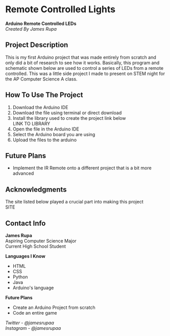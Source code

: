 # Remote Controlled Lights
**Arduino Remote Controlled LEDs**\
*Created By James Rupa*

## Project Description

This is my first Arduino project that was made entirely from scratch and only did a bit of research to see how it works. Basically, this program and schematic shown below are used to control a series of LEDs from a remote controlled. This was a little side project I made to present on STEM night for the AP Computer Science A class.

## How To Use The Project

1. Download the Arduino IDE
2. Download the file using terminal or direct download
3. Install the library used to create the project link below\
LINK TO LIBRARY
4. Open the file in the Arduino IDE 
5. Select the Arduino board you are using
6. Upload the files to the arduino

## Future Plans

* Implement the IR Remote onto a different project that is a bit more advanced

## Acknowledgments

The site listed below played a crucial part into making this project\
SITE

## Contact Info

**James Rupa**\
Aspiring Computer Science Major\
Current High School Student

**Languages I Know**
* HTML
* CSS
* Python
* Java
* Arduino's language

**Future Plans**
* Create an Arduino Project from scratch
* Code an entire game

*Twitter - @jamesrupaa*\
*Instagram - @jamesrupaa*
